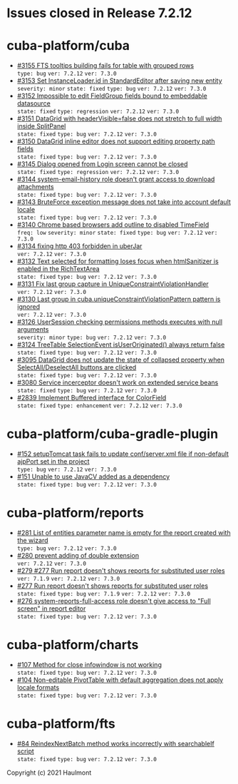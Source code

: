 # Issues closed in Release 7.2.12

# cuba-platform/cuba

* [#3155 FTS tooltips building fails for table with grouped rows](https://github.com/cuba-platform/cuba/issues/3155) \
    `type: bug` `ver: 7.2.12` `ver: 7.3.0` 
* [#3153 Set InstanceLoader.id in StandardEditor after saving new entity](https://github.com/cuba-platform/cuba/issues/3153) \
    `severity: minor` `state: fixed` `type: bug` `ver: 7.2.12` `ver: 7.3.0` 
* [#3152 Impossible to edit FieldGroup fields bound to embeddable datasource](https://github.com/cuba-platform/cuba/issues/3152) \
    `state: fixed` `type: regression` `ver: 7.2.12` `ver: 7.3.0` 
* [#3151 DataGrid with headerVisible=false does not stretch to full width inside SplitPanel](https://github.com/cuba-platform/cuba/issues/3151) \
    `state: fixed` `type: bug` `ver: 7.2.12` `ver: 7.3.0` 
* [#3150 DataGrid inline editor does not support editing property path fields](https://github.com/cuba-platform/cuba/issues/3150) \
    `state: fixed` `type: bug` `ver: 7.2.12` `ver: 7.3.0` 
* [#3145 Dialog opened from Login screen cannot be closed](https://github.com/cuba-platform/cuba/issues/3145) \
    `state: fixed` `type: regression` `ver: 7.2.12` `ver: 7.3.0` 
* [#3144 system-email-history role doesn't grant access to download attachments](https://github.com/cuba-platform/cuba/issues/3144) \
    `state: fixed` `type: bug` `ver: 7.2.12` `ver: 7.3.0` 
* [#3143 BruteForce exception message does not take into account default locale](https://github.com/cuba-platform/cuba/issues/3143) \
    `state: fixed` `type: bug` `ver: 7.2.12` `ver: 7.3.0` 
* [#3140 Chrome based browsers add outline to disabled TimeField](https://github.com/cuba-platform/cuba/issues/3140) \
    `freq: low` `severity: minor` `state: fixed` `type: bug` `ver: 7.2.12` `ver: 7.3.0` 
* [#3134 fixing http 403 forbidden in uberJar](https://github.com/cuba-platform/cuba/pull/3134) \
    `ver: 7.2.12` `ver: 7.3.0` 
* [#3132 Text selected for formatting loses focus when htmlSanitizer is enabled in the RichTextArea](https://github.com/cuba-platform/cuba/issues/3132) \
    `state: fixed` `type: bug` `ver: 7.2.12` `ver: 7.3.0` 
* [#3131 Fix last group capture in UniqueConstraintViolationHandler](https://github.com/cuba-platform/cuba/pull/3131) \
    `ver: 7.2.12` `ver: 7.3.0` 
* [#3130 Last group in cuba.uniqueConstraintViolationPattern pattern is ignored](https://github.com/cuba-platform/cuba/issues/3130) \
    `ver: 7.2.12` `ver: 7.3.0` 
* [#3126 UserSession checking permissions methods executes with null arguments ](https://github.com/cuba-platform/cuba/issues/3126) \
    `severity: minor` `type: bug` `ver: 7.2.12` `ver: 7.3.0` 
* [#3124 TreeTable SelectionEvent isUserOriginated() always return false](https://github.com/cuba-platform/cuba/issues/3124) \
    `state: fixed` `type: bug` `ver: 7.2.12` `ver: 7.3.0` 
* [#3095 DataGrid does not update the state of collapsed property when SelectAll/DeselectAll buttons are clicked](https://github.com/cuba-platform/cuba/issues/3095) \
    `state: fixed` `type: bug` `ver: 7.2.12` `ver: 7.3.0` 
* [#3080 Service incerceptor doesn't work on extended service beans](https://github.com/cuba-platform/cuba/issues/3080) \
    `state: fixed` `type: bug` `ver: 7.2.12` `ver: 7.3.0` 
* [#2839 Implement Buffered interface for ColorField](https://github.com/cuba-platform/cuba/issues/2839) \
    `state: fixed` `type: enhancement` `ver: 7.2.12` `ver: 7.3.0` 

# cuba-platform/cuba-gradle-plugin

* [#152 setupTomcat task fails to update conf/server.xml file if non-default ajpPort set in the project](https://github.com/cuba-platform/cuba-gradle-plugin/issues/152) \
    `type: bug` `ver: 7.2.12` `ver: 7.3.0` 
* [#151 Unable to use JavaCV added as a dependency](https://github.com/cuba-platform/cuba-gradle-plugin/issues/151) \
    `state: fixed` `type: bug` `ver: 7.2.12` `ver: 7.3.0` 

# cuba-platform/reports

* [#281 List of entities parameter name is empty for the report created with the wizard](https://github.com/cuba-platform/reports/issues/281) \
    `type: bug` `ver: 7.2.12` `ver: 7.3.0` 
* [#280 prevent adding of double extension](https://github.com/cuba-platform/reports/pull/280) \
    `ver: 7.2.12` `ver: 7.3.0` 
* [#279 #277 Run report doesn't shows reports for substituted user roles](https://github.com/cuba-platform/reports/pull/279) \
    `ver: 7.1.9` `ver: 7.2.12` `ver: 7.3.0` 
* [#277 Run report doesn't shows reports for substituted user roles](https://github.com/cuba-platform/reports/issues/277) \
    `state: fixed` `type: bug` `ver: 7.1.9` `ver: 7.2.12` `ver: 7.3.0` 
* [#276 system-reports-full-access role doesn't give access to "Full screen" in report editor](https://github.com/cuba-platform/reports/issues/276) \
    `state: fixed` `type: bug` `ver: 7.2.12` `ver: 7.3.0` 

# cuba-platform/charts

* [#107 Method for close infowindow is not working](https://github.com/cuba-platform/charts/issues/107) \
    `state: fixed` `type: bug` `ver: 7.2.12` `ver: 7.3.0` 
* [#104 Non-editable PivotTable with default aggregation does not apply locale formats](https://github.com/cuba-platform/charts/issues/104) \
    `state: fixed` `type: bug` `ver: 7.2.12` `ver: 7.3.0` 

# cuba-platform/fts

* [#84 ReindexNextBatch method works incorrectly with searchableIf script](https://github.com/cuba-platform/fts/issues/84) \
    `state: fixed` `type: bug` `ver: 7.2.12` `ver: 7.3.0` 


Copyright (c) 2021 Haulmont
